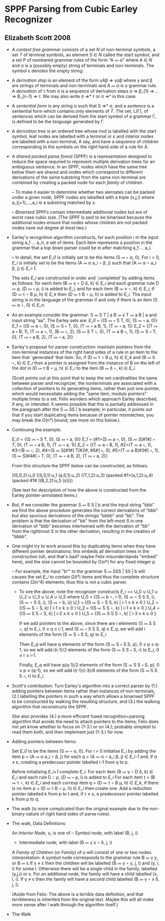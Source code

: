 SPPF Parsing from Cubic Earley Recognizer
=========================================

Elizabeth Scott 2008
--------------------

* A _context free grammar_ consists of a set *N* of non-terminal
  symbols, a set *T* of terminal symbols, an element S ∈ *N* called
  the start symbol, and a set P of numbered grammar rules of the form
  "A ⩴ α" where A ∈ *N* and α is a (possibly empty) string of
  terminals and non-terminals.  The symbol ε denotes the empty string.

* A _derivation step_ is an element of the form γAβ ⇒ γαβ where γ and
  β are strings of terminals and non-terminals and A ⩴ α is a
  grammar rule.  A _derivation_ of τ from σ is a sequence of
  derivation steps σ ⇒ β_{1} ⇒ ... ⇒ B_{n-1} ⇒ τ.  We may
  also write σ ⇒* τ or σ ⇒ⁿ in this case.

* A _sentential form_ is any string α such that S ⇒* α, and a
  _sentence_ is a sentential form which contains only elements of *T*.
  The set, L(Γ), of sentences which can be derived from the start
  symbol of a grammar Γ, is defined to be the _language_ generated
  by Γ.

* A _derivation tree_ is an ordered tree whose root is labelled with
  the start symbol, leaf nodes are labelled with a terminal or ε and
  interior nodes are labelled with a non-terminal, A say, and have a
  sequence of children corresponding to the symbols on the right hand
  side of a rule for A.

* A _shared packed parse forest_ (SPPF) is a representation designed
  to reduce the space required to represent multiple derivation trees
  for an ambiguous sentence.  In an SPPF, nodes which have the same
  tree below them are shared and nodes which correspond to different
  derivations of the same substring from the same non-terminal are
  combined by creating a packed node for each _family_ of children.

  – To make it easier to determine whether two alernates can be packed
    under a given node, SPPF nodes are labellled with a triple (x,j,i)
    where a_{j+1},...,a_i is a substring matched by x.

  – _Binarised_ SPPFs contain intermediate additional nodes but are of
    worst case cubic size.  (The SPPF is said to be binarised because
    the additional nodes ensure that nodes whose children are not
    packed nodes have out degree at most two.)

* Earley's recognition algorithm constructs, for each position i in
  the input string a_1 ... a_n, a set of _items_.  Each item
  represents a position in the grammar that a top down parser could
  be in after matching a_1 ... a_i.

  – In detail, the set *E_0* is initially set to be the items
    (S ⩴ ∘ α, 0).  For i > 0, *E_i* is initially set to be the items
    (A ⩴ α a_i ∘ β, j) such that (A ⩴ α ∘ a_i β, j) ∈ *E_i-1*.

    The sets *E_i* are constructed in order and `completed' by adding
    items as follows: for each item (B ⩴ γ ∘ D δ, k) ∈ *E_i* and
    each grammar rule D ⩴ ρ, (D ⩴ ∘ ρ, i) is added to *E_i*, and
    for each item (B ⩴ ν ∘, k) ∈ *E_i*, if (D ⩴ τ ∘ B μ, h) ∈ *E_k*
    then (D ⩴ τ B ∘ μ, h) is added to *E_i*.
    The input string is in the language of the grammar if and only if
    there is an item (S ⩴ α ∘, 0) ∈ *E_n*.

* As an example consider the grammar:
     S ⩴ S T | a
     B ⩴ ε
     T ⩴ a B | a
  and input string "aa".  The Earley sets are:
     *E_0* = {(S ⩴ ∘ S T, 0), (S ⩴ ∘ a, 0)}
     *E_1* = {(S ⩴ a ∘, 0), (S ⩴ S ∘ T, 0), (T ⩴ ∘ a B, 1), (T ⩴ ∘ a, 1)}
     *E_2* = {(T ⩴ a ∘ B, 1), (T ⩴ a ∘, 1), (B ⩴ ∘, 2), (S ⩴ S T ∘, 0),
              (T ⩴ a B ∘, 1), (S ⩴ S ∘ T, 0), (T ⩴ ∘ a B, 2), (T ⩴ ∘ a, 2)}

* Earley's proposal for parser construction: maintain pointers from
  the non-terminal instances of the right hand sides of a rule in an
  item to the item that `generated' that item.  So, if
  (D ⩴ τ ∘ B μ, h) ∈ *E_k* and (B ⩴ δ ∘, k) ∈ *E_i*
  then a pointer is assigned from the instance of B on the left
  of the dot in (D ⩴ τ B ∘ μ, h) ∈ *E_i* to the
  item (B ⩴ δ ∘, k) ∈ *E_i*.

  (Scott points out at this point that to keep the set-cardinalities
   the same between parser and recognizer, the nonterminals are
   associated with a collection of pointers to its generating items,
   rather than just one pointer, which would necessitate adding the
   "same item, modulo pointers" multiple times to a set.  Felix wonders
   which approach Earley described, if any, or intended.  It seems
   possible that this is partially addressed in the paragraph after the
   S ⩴ SS | b example; in particular, it points out that if you start
   duplicating items because of pointer mismatches, you may break the
   O(n³) bound; see more on this below.)

* Continuing the example:

     *E_0* = {(S ⩴ ∘ S T, 0), (S ⩴ ∘ a, 0)}
     *E_1* = {#1=(S ⩴ a ∘, 0), (S ⩴ S[#1#] ∘ T, 0), (T ⩴ ∘ a B, 1), (T ⩴ ∘ a, 1)}
     *E_2* = {(T ⩴ a ∘ B, 1), #2=(T ⩴ a ∘, 1), #3=(B ⩴ ∘, 2),
              #4=(S ⩴ S[#1#] T[#2#, #5#] ∘, 0),
              #5=(T ⩴ a B[#3#] ∘, 1), (S ⩴ S[#4#] ∘ T, 0),
              (T ⩴ ∘ a B, 2), (T ⩴ ∘ a, 2)}

   From this structure the SPPF below can be constructed, as follows.

   ((S,0,2):u_0
    ((S,0,1):u_1
     (a,0,1):u_2)
    ((T,1,2):u_3)
     (packed #1=(a,1,2):u_4)
     (packed #1#
             ((B,2,2):u_5
              (ε))))

   (See text for description of how the above is constructed from the
    Earley pointer-annotated items.)

* But, if we consider the grammar
    S ⩴ S S | b
  and the input string "bbb" we find the above procedure generates
  the correct derivations of "bbb" but also spurious derivations of
  the strings "bbbb" and "bb".  The problem is that the derivation
  of "bb" from the left-most S in one derivation of "bbb" becomes
  intertwined with the derivation of "bb" from the rightmost S in the
  other derivation, resulting in the creation of "bbbb".

* One might try to work around this by duplicating items when they
  have different pointer destinations; this embeds all derivation
  trees in the construction (uh, and that's bad?  maybe Felix
  misunderstands "embed" here), and the size cannot be bounded by
  O(nᵖ) for any fixed integer p.

  – For example, the input "bⁿ" to the grammar S ⩴ SSS | SS | b
    will causes the set *E_i* to contain Ω(i³) items and thus the
    complete structure contains Ω(n^4) elements; thus this is not
    a cubic parser.

  - To see the above, note the recognizer constructs
      *E_i* == U_0 ∪ U_1 ∪ U_2 ∪ U_3 ∪ U_4 ∪ U_5
    where
      U_0 = {(S ⩴ b ∘, i-1), (S ⩴ ∘ S S S, i), (S ⩴ ∘ S S, i), (S ⩴ ∘ b, i)}
      U_1 = {(S ⩴ S ∘ S S, k) | i-1 ≥ k ≥ 0 }
      U_2 = {(S ⩴ S ∘ S, k) | i-1 ≥ k ≥ 0 }
      U_2 = {(S ⩴ S S ∘, k) | i-1 ≥ k ≥ 0 }
      U_4 = {(S ⩴ S S ∘ S, k) | i-2 ≥ k ≥ 0 }
      U_5 = {(S ⩴ S S S ∘, k) | i-3 ≥ k ≥ 0 }

    If we add pointers to the above, since there are i elements
      (S ⩴ S S ∘, q) in *E_i*, 0 ≤ q ≤ i-1, and
      (S ⩴ ∘ S S S, q) ∈ *E_q*,
    we will add i elements of the form (S ⩴ S ∘ S S, q) to *E_i*

    Then *E_q* will have q elements of the form
      (S ⩴ S ∘ S S, p), 0 ≤ p ≤ q-1,
    so we will add i(i-1)/2 elements of the form (S ⩴ S S ∘ S, r)
    to E_i, 0 ≤ r ≤ i-1.

    Finally, *E_q* will have q(q-1)/2 elements of the form
    (S ⩴ S S ∘ S, p), 0 ≤ p ≤ (q-1), so we will add
    i(i-1)(i-3)/6 elements of the form (S ⩴ S S S ∘, r) to *E_i*.

* Scott's contribution: Turn Earley's algorithm into a correct parser
  by (1.) adding pointers between items rather than instances of
  non-terminals, (2.) labelling the pointers in such a way which
  allows a binarised SPPF to be constructed by walking the resulting
  structure, and (3.) the walking algorithm that reconstructs the SPPF.

  She also provides (4.) a more efficient fused recognition+parsing
  algorithm that avoids the need to attach pointers to the items;
  Felix does not yet know whether to focus on (1-3.) or on (4.);
  probably simplest to read them both, and then implement just (1-3.)
  for now.

* Adding pointers between items:

  Set *E_0* to be the items (S ⩴ ∘ α, 0).  For i > 0 initialise E_i
  by adding the item p = (A ⩴ α a_i ∘ β, j) for each
  q = (A ⩴ α ∘ a_i β, j) ∈ *E_i-1* and, if α ≠ ε, creating a
  predecssor pointer labelled i-1 from q to p.

  Before initialising *E_i+1* complete *E_i*:
    For each item (B ⩴ γ ∘ D δ, k) ∈ *E_i* and
        each rule D :: ρ,
      (D ⩴ ∘ ρ, i) is added to *E_i*
    For each item t = (B ⩴ τ ∘, k) ∈ *E_i* and
        each corresp item q = (D ⩴ τ ∘ B μ, h) ∈ *E_k*,
      if there is no item p = (D ⩴ τ B ∘ μ, h) ∈ *E_i*
         then create one.
      Add a reduction pointer labelled k from p to t and, if τ ≠ ε, a
      predecessor pointer labelled k from p to q.

* The walk (is more complicated than the original example due to the
  non-binary nature of right hand sides of parse rules).

* The walk, Data Definitions:

  An _Interior Node_, u, is one of
  – Symbol node, with label (B, j, i)
  - Intermediate node, with label (B ⩴ γ x ∘ δ, j, i)

  A _Family of Children_ (or _Family_) of u will consist of one or two nodes.
  interpretation:
  A symbol node corresponds to the grammar rule B ⩴ γ y, or B ⩴ ε
  If γ ≠ ε then the children will be labelled (B ⩴ γ ∘ y, j, l)
  and (y, l, i) for some l.  Otherwise there will be a single child
  in the family, labelled (y,j,i) or ε.
  For an additional node, the family will have a child labelled (x, l, i).
  If γ ≠ ε then the family will have a second child labelled (B ⩴ γ ∘ x δ, j, l).

  (Aside from Felix: The above is a *terrible* data definition, and that
   terribleness is inherited from the original text.  Maybe this will all
   make more sense after I walk through the algorithm itself.)

* The Walk

